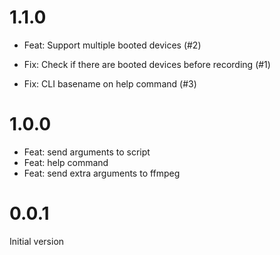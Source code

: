 # 1.1.0

- Feat: Support multiple booted devices (#2)

- Fix: Check if there are booted devices before recording (#1)
- Fix: CLI basename on help command (#3)

# 1.0.0

- Feat: send arguments to script
- Feat: help command
- Feat: send extra arguments to ffmpeg

# 0.0.1

Initial version